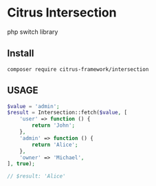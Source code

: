 # Citrus Intersection
php switch library

## Install
```
composer require citrus-framework/intersection
```

## USAGE

```php
$value = 'admin';
$result = Intersection::fetch($value, [
    'user' => function () {
        return 'John';
    },
    'admin' => function () {
        return 'Alice';
    },
    'owner' => 'Michael',
], true);

// $result: 'Alice'
```
